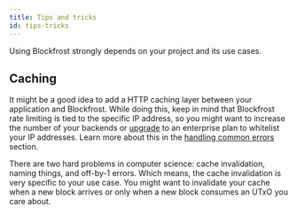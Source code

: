 ```yaml
---
title: Tips and tricks
id: tips-tricks
---
```


Using Blockfrost strongly depends on your project and its use cases.

## Caching

It might be a good idea to add a HTTP caching layer between your application and Blockfrost. While doing this, keep in mind that Blockfrost rate limiting is tied to the specific IP address, so you might want to increase the number of your backends or [upgrade](/docs/overview/plans-and-billing#upgrading-plan) to an enterprise plan to whitelist your IP addresses. Learn more about this in the [handling common errors](/docs/start-building#handling-common-errors) section.

There are two hard problems in computer science: cache invalidation, naming things, and off-by-1 errors. Which means, the cache invalidation is very specific to your use case. You might want to invalidate your cache when a new block arrives or only when a new block consumes an UTxO you care about.
